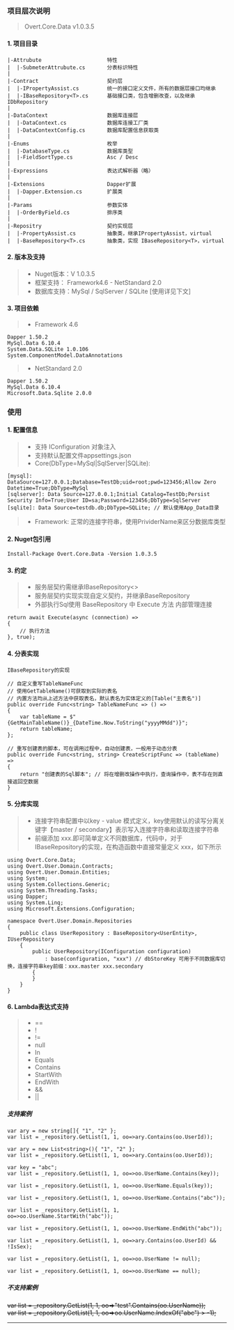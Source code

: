 ### 项目层次说明

> Overt.Core.Data v1.0.3.5

#### 1. 项目目录

```
|-Attrubute                     特性
|  |-SubmeterAttrubute.cs       分表标识特性
|
|-Contract                      契约层
|  |-IPropertyAssist.cs         统一的接口定义文件，所有的数据层接口均继承
|  |-IBaseRepository<T>.cs      基础接口类，包含增删改查，以及继承IDbRepository
|
|-DataContext                   数据库连接层
|  |-DataContext.cs             数据库连接工厂类
|  |-DataContextConfig.cs       数据库配置信息获取类
|
|-Enums                         枚举
|  |-DatabaseType.cs            数据库类型
|  |-FieldSortType.cs           Asc / Desc
|
|-Expressions                   表达式解析器（略）
|
|-Extensions                    Dapper扩展
|  |-Dapper.Extension.cs        扩展类
|
|-Params                        参数实体
|  |-OrderByField.cs            排序类
|
|-Repositry                     契约实现层
|  |-PropertyAssist.cs          抽象类，继承IPropertyAssist，virtual 
|  |-BaseRepository<T>.cs       抽象类，实现 IBaseRepository<T>，virtual
```


#### 2. 版本及支持

> * Nuget版本：V 1.0.3.5
> * 框架支持： Framework4.6 - NetStandard 2.0
> * 数据库支持：MySql / SqlServer / SQLite [使用详见下文]


#### 3. 项目依赖

> * Framework 4.6

```
Dapper 1.50.2  
MySql.Data 6.10.4
System.Data.SQLite 1.0.106
System.ComponentModel.DataAnnotations
```

> * NetStandard 2.0

```
Dapper 1.50.2  
MySql.Data 6.10.4
Microsoft.Data.Sqlite 2.0.0
```


### 使用

#### 1. 配置信息

> * 支持 IConfiguration 对象注入
> * 支持默认配置文件appsettings.json
> * Core(DbType=MySql|SqlServer|SQLite): 

```
[mysql]: DataSource=127.0.0.1;Database=TestDb;uid=root;pwd=123456;Allow Zero Datetime=True;DbType=MySql
[sqlserver]: Data Source=127.0.0.1;Initial Catalog=TestDb;Persist Security Info=True;User ID=sa;Password=123456;DbType=SqlServer  
[sqlite]: Data Source=testdb.db;DbType=SQLite; // 默认使用App_Data目录
```

> * Framework: 正常的连接字符串，使用PrividerName来区分数据库类型


#### 2. Nuget包引用

```
Install-Package Overt.Core.Data -Version 1.0.3.5
```


#### 3. 约定

> * 服务层契约需继承IBaseRepository<>
> * 服务层契约实现实现自定义契约，并继承BaseRepository<T>
> * 外部执行Sql使用 BaseRepository 中 Execute 方法 内部管理连接

```
return await Execute(async (connection) =>
{
    // 执行方法
}, true);
```

#### 4. 分表实现

```
IBaseRepository的实现

// 自定义重写TableNameFunc
// 使用GetTableName()可获取到实际的表名
// 内置方法均从上述方法中获取表名，默认表名为实体定义的[Table("主表名")]
public override Func<string> TableNameFunc => () =>
{
    var tableName = $"{GetMainTableName()}_{DateTime.Now.ToString("yyyyMMdd")}";
    return tableName;
};
        
// 重写创建表的脚本，可在调用过程中，自动创建表，一般用于动态分表
public override Func<string, string> CreateScriptFunc => (tableName) =>
{
    return "创建表的Sql脚本"; // 将在增删改操作中执行，查询操作中，表不存在则直接返回空数据  
}        
```

#### 5. 分库实现

> * 连接字符串配置中以key - value 模式定义，key使用默认的读写分离关键字【master / secondary】表示写入连接字符串和读取连接字符串
> * 前缀添加 xxx.即可简单定义不同数据库，代码中，对于IBaseRepository的实现，在构造函数中直接常量定义 xxx，如下所示
```
using Overt.Core.Data;
using Overt.User.Domain.Contracts;
using Overt.User.Domain.Entities;
using System;
using System.Collections.Generic;
using System.Threading.Tasks;
using Dapper;
using System.Linq;
using Microsoft.Extensions.Configuration;

namespace Overt.User.Domain.Repositories
{
    public class UserRepository : BaseRepository<UserEntity>, IUserRepository
    {
        public UserRepository(IConfiguration configuration) 
            : base(configuration, "xxx") // dbStoreKey 可用于不同数据库切换，连接字符串key前缀：xxx.master xxx.secondary
        {
        }
    }
}

```


#### 6. Lambda表达式支持

> * ==
> * !
> * !=
> * null
> * In
> * Equals
> * Contains
> * StartWith
> * EndWith
> * &&
> * ||

##### 支持案例
```
var ary = new string[]{ "1", "2" };
var list = _repository.GetList(1, 1, oo=>ary.Contains(oo.UserId));

var ary = new List<string>(){ "1", "2" };
var list = _repository.GetList(1, 1, oo=>ary.Contains(oo.UserId));

var key = "abc";
var list = _repository.GetList(1, 1, oo=>oo.UserName.Contains(key));

var list = _repository.GetList(1, 1, oo=>oo.UserName.Equals(key));

var list = _repository.GetList(1, 1, oo=>oo.UserName.Contains("abc"));

var list = _repository.GetList(1, 1, oo=>oo.UserName.StartWith("abc"));

var list = _repository.GetList(1, 1, oo=>oo.UserName.EndWith("abc"));

var list = _repository.GetList(1, 1, oo=>ary.Contains(oo.UserId) && !IsSex);

var list = _repository.GetList(1, 1, oo=>oo.UserName != null);

var list = _repository.GetList(1, 1, oo=>oo.UserName == null);
```

##### 不支持案例

~~var list = _repository.GetList(1, 1, oo=>"test".Contains(oo.UserName));~~  
~~var list = _repository.GetList(1, 1, oo=>oo.UserName.IndexOf("abc") > -1);~~

---
